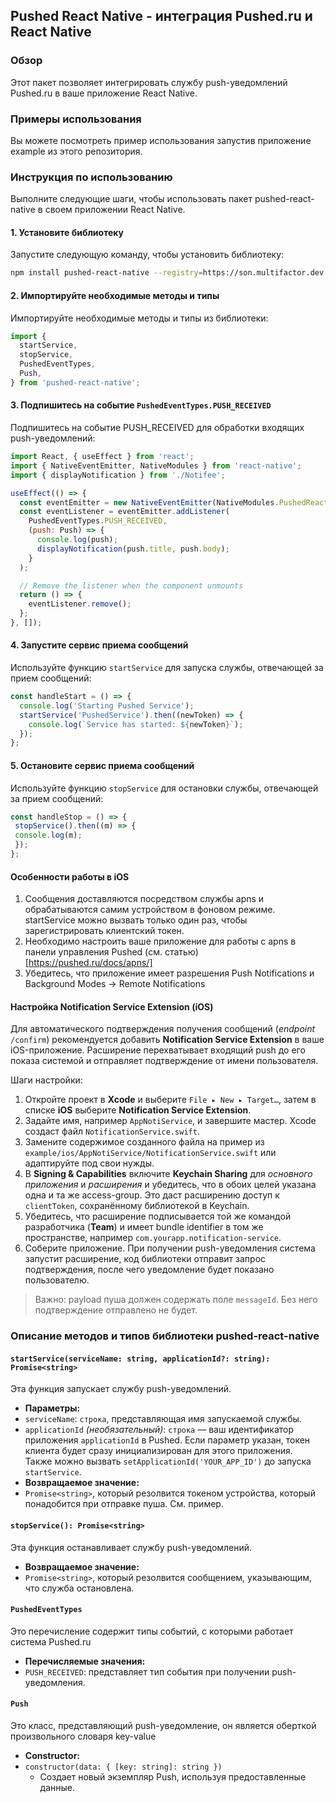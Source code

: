 ## Pushed React Native - интеграция Pushed.ru и React Native
### Обзор
Этот пакет позволяет интегрировать службу push-уведомлений Pushed.ru в ваше приложение React Native. 
### Примеры использования
Вы можете посмотреть пример использования запустив приложение example из этого репозитория.

### Инструкция по использованию
Выполните следующие шаги, чтобы использовать пакет pushed-react-native в своем приложении React Native.
#### 1. Установите библиотеку
Запустите следующую команду, чтобы установить библиотеку:
```bash
npm install pushed-react-native --registry=https://son.multifactor.dev:5443/repository/pushed-npm
```

#### 2. Импортируйте необходимые методы и типы
Импортируйте необходимые методы и типы из библиотеки:
```javascript
import {
  startService,
  stopService,
  PushedEventTypes,
  Push,
} from 'pushed-react-native';
```

#### 3. Подпишитесь на событие `PushedEventTypes.PUSH_RECEIVED`
Подпишитесь на событие PUSH_RECEIVED для обработки входящих push-уведомлений:
```javascript
import React, { useEffect } from 'react';
import { NativeEventEmitter, NativeModules } from 'react-native';
import { displayNotification } from './Notifee';

useEffect(() => {
  const eventEmitter = new NativeEventEmitter(NativeModules.PushedReactNative);
  const eventListener = eventEmitter.addListener(
    PushedEventTypes.PUSH_RECEIVED,
    (push: Push) => {
      console.log(push);
      displayNotification(push.title, push.body);
    }
  );

  // Remove the listener when the component unmounts
  return () => {
    eventListener.remove();
  };
}, []);
```

#### 4. Запустите сервис приема сообщений
Используйте функцию `startService` для запуска службы, отвечающей за прием сообщений:
```javascript
const handleStart = () => {
  console.log('Starting Pushed Service');
  startService('PushedService').then((newToken) => {
    console.log(`Service has started: ${newToken}`);
  });
};
```

#### 5. Остановите сервис приема сообщений
Используйте функцию `stopService` для остановки службы, отвечающей за прием сообщений:
```Javascript
const handleStop = () => {
 stopService().then((m) => {
 console.log(m);
 });
};
```

#### Особенности работы в iOS

1. Сообщения доставляются посредством службы apns и обрабатываются самим устройством в фоновом режиме. startService можно вызвать только один раз,
   чтобы зарегистрировать клиентский токен.
2. Необходимо настроить ваше приложение для работы с apns в панели управления Pushed (см. статью)[https://pushed.ru/docs/apns/]
3. Убедитесь, что приложение имеет разрешения Push Notifications и Background Modes -> Remote Notifications

#### Настройка Notification Service Extension (iOS)

Для автоматического подтверждения получения сообщений (*endpoint* `/confirm`) рекомендуется добавить **Notification Service Extension** в ваше iOS-приложение. Расширение перехватывает входящий push до его показа системой и отправляет подтверждение от имени пользователя.

Шаги настройки:

1. Откройте проект в **Xcode** и выберите `File ▸ New ▸ Target…`, затем в списке **iOS** выберите **Notification Service Extension**.
2. Задайте имя, например `AppNotiService`, и завершите мастер. Xcode создаст файл `NotificationService.swift`.
3. Замените содержимое созданного файла на пример из `example/ios/AppNotiService/NotificationService.swift` или адаптируйте под свои нужды.
4. В **Signing & Capabilities** включите **Keychain Sharing** для *основного приложения* и *расширения* и убедитесь, что в обоих целей указана одна и та же access-group. Это даст расширению доступ к `clientToken`, сохранённому библиотекой в Keychain.
5. Убедитесь, что расширение подписывается той же командой разработчика (**Team**) и имеет bundle identifier в том же пространстве, например `com.yourapp.notification-service`.
6. Соберите приложение. При получении push-уведомления система запустит расширение, код библиотеки отправит запрос подтверждения, после чего уведомление будет показано пользователю.

> Важно: payload пуша должен содержать поле `messageId`. Без него подтверждение отправлено не будет.

### Описание методов и типов библиотеки pushed-react-native
#### `startService(serviceName: string, applicationId?: string): Promise<string>`
Эта функция запускает службу push-уведомлений.
- **Параметры:**
 - `serviceName`: `строка`, представляющая имя запускаемой службы.
 - `applicationId` *(необязательный)*: `строка` — ваш идентификатор приложения `applicationId` в Pushed. Если параметр указан, токен клиента будет сразу инициализирован для этого приложения.  
   Также можно вызвать `setApplicationId('YOUR_APP_ID')` до запуска `startService`.
- **Возвращаемое значение:**
 - `Promise<string>`, который резолвится токеном устройства, который понадобится при отправке пуша. См. пример.
#### `stopService(): Promise<string>`
Эта функция останавливает службу push-уведомлений.
- **Возвращаемое значение:**
 - `Promise<string>`, который резолвится сообщением, указывающим, что служба остановлена.
#### `PushedEventTypes`
Это перечисление содержит типы событий, с которыми работает система Pushed.ru
- **Перечисляемые значения:**
 - `PUSH_RECEIVED`: представляет тип события при получении push-уведомления.
#### `Push`
Это класс, представляющий push-уведомление, он является оберткой произвольного словаря key-value
 - **Constructor:**
  - `constructor(data: { [key: string]: string })`
    - Cоздает новый экземпляр Push, используя предоставленные данные.
